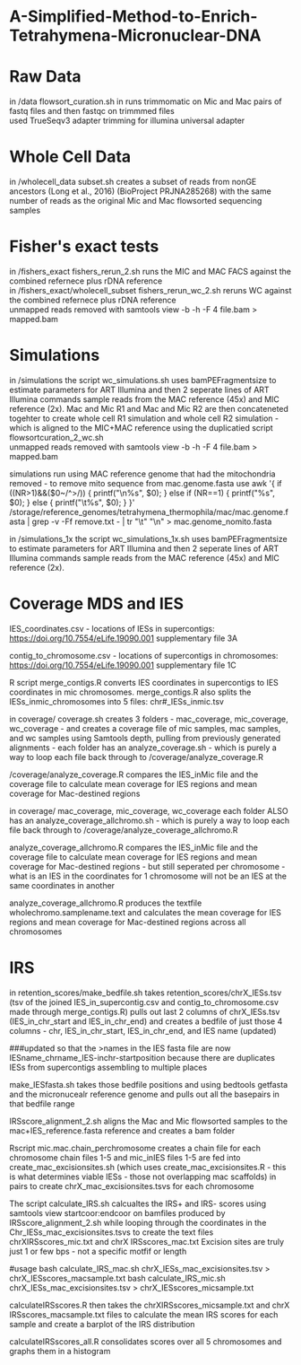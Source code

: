 # A-Simplified-Method-to-Enrich-Tetrahymena-Micronuclear-DNA

# Raw Data
in /data flowsort_curation.sh in runs trimmomatic on Mic and Mac pairs of fastq files and then fastqc on trimmmed files <br />
used TrueSeqv3 adapter trimming for illumina universal adapter

# Whole Cell Data
in /wholecell_data subset.sh creates a subset of reads from nonGE ancestors (Long et al., 2016) (BioProject PRJNA285268) with the same number of reads as the original Mic and Mac flowsorted sequencing samples

# Fisher's exact tests  
in /fishers_exact fishers_rerun_2.sh runs the MIC and MAC FACS against the combined refernece plus rDNA reference <br />
in /fishers_exact/wholecell_subset fishers_rerun_wc_2.sh reruns WC against the combined refernece plus rDNA reference <br />
unmapped reads removed with samtools view -b -h -F 4 file.bam > mapped.bam

# Simulations 
in /simulations the script wc_simulations.sh uses bamPEFragmentsize to estimate parameters for ART Illumina and then 2 seperate lines of ART Illumina commands sample reads from the MAC reference (45x) and MIC reference (2x). Mac and Mic R1 and Mac and Mic R2 are then concateneted togehter to create whole cell R1 simulation and whole cell R2 simulation - which is aligned to the MIC+MAC reference using the duplicatied script flowsortcuration_2_wc.sh <br />
unmapped reads removed with samtools view -b -h -F 4 file.bam > mapped.bam <br />

simulations run using MAC reference genome that had the mitochondria removed - to remove mito sequence from mac.genome.fasta use awk '{ if ((NR>1)&&($0~/^>/)) { printf("\n%s", $0); } else if (NR==1) { printf("%s", $0); } else { printf("\t%s", $0); } }' /storage/reference_genomes/tetrahymena_thermophila/mac/mac.genome.fasta | grep -v -Ff remove.txt - | tr "\t" "\n" > mac.genome_nomito.fasta

in /simulations_1x the script wc_simulations_1x.sh uses bamPEFragmentsize to estimate parameters for ART Illumina and then 2 seperate lines of ART Illumina commands sample reads from the MAC reference (45x) and MIC reference (2x).

# Coverage MDS and IES
IES_coordinates.csv - locations of IESs in supercontigs: https://doi.org/10.7554/eLife.19090.001 supplementary file 3A 

contig_to_chromosome.csv - locations of supercontigs in chromosomes: https://doi.org/10.7554/eLife.19090.001 supplementary file 1C

R script merge_contigs.R converts IES coordinates in supercontigs to IES coordinates in mic chromosomes. merge_contigs.R also splits the IESs_inmic_chromosomes into 5 files: chr#_IESs_inmic.tsv

in coverage/ coverage.sh creates 3 folders - mac_coverage, mic_coverage, wc_coverage - and creates a coverage file of mic samples, mac samples, and wc samples using Samtools depth, pulling from previously generated alignments - each folder has an analyze_coverage.sh - which is purely a way to loop each file back through to /coverage/analyze_coverage.R 

/coverage/analyze_coverage.R compares the IES_inMic file and the coverage file to calculate mean coverage for IES regions and mean coverage for Mac-destined regions

in coverage/ mac_coverage, mic_coverage, wc_coverage each folder ALSO has an analyze_coverage_allchromo.sh - which is purely a way to loop each file back through to /coverage/analyze_coverage_allchromo.R

analyze_coverage_allchromo.R compares the IES_inMic file and the coverage file to calculate mean coverage for IES regions and mean coverage for Mac-destined regions - but still seperated per chromosome - what is an IES in the coordinates for 1 chromosome will not be an IES at the same coordinates in another

analyze_coverage_allchromo.R produces the textfile wholechromo.samplename.text and calculates the mean coverage for IES regions and mean coverage for Mac-destined regions across all chromosomes 

# IRS 
in retention_scores/make_bedfile.sh takes retention_scores/chrX_IESs.tsv (tsv of the joined IES_in_supercontig.csv and contig_to_chromosome.csv made through merge_contigs.R) pulls out last 2 columns of chrX_IESs.tsv (IES_in_chr_start and IES_in_chr_end) and creates a bedfile of just those 4 columns - chr, IES_in_chr_start, IES_in_chr_end, and IES name (updated)

###updated so that the >names in the IES fasta file are now IESname_chrname_IES-inchr-startposition because there are duplicates IESs from supercontigs assembling to multiple places 

make_IESfasta.sh takes those bedfile positions and using bedtools getfasta and the micronucealr reference genome and pulls out all the basepairs in that bedfile range

IRSscore_alignment_2.sh aligns the Mac and Mic flowsorted samples to the mac+IES_reference.fasta reference and creates a bam folder

Rscript mic.mac.chain_perchromosome creates a chain file for each chromosome chain files 1-5 and mic_inIES files 1-5 are fed into create_mac_excisionsites.sh (which uses create_mac_excisionsites.R - this is what determines viable IESs - those not overlapping mac scaffolds) in pairs to create chrX_mac_excisionsites.tsvs for each chromosome

The script calculate_IRS.sh calcualtes the IRS+ and IRS- scores using samtools view startcoor:endcoor on bamfiles produced by IRSscore_alignment_2.sh while looping through the coordinates in the Chr_IESs_mac_excisionsites.tsvs to create the text files chrXIRSscores_mic.txt and chrX IRSscores_mac.txt Excision sites are truly just 1 or few bps - not a specific motfif or length 

#usage 
bash calculate_IRS_mac.sh chrX_IESs_mac_excisionsites.tsv > chrX_IESscores_macsample.txt 
bash calculate_IRS_mic.sh chrX_IESs_mac_excisionsites.tsv > chrX_IESscores_micsample.txt

calculateIRSscores.R then takes the chrXIRSscores_micsample.txt and chrX IRSscores_macsample.txt files to calculate the mean IRS scores for each sample and create a barplot of the IRS distribution

calculateIRSscores_all.R consolidates scores over all 5 chromosomes and graphs them in a histogram
